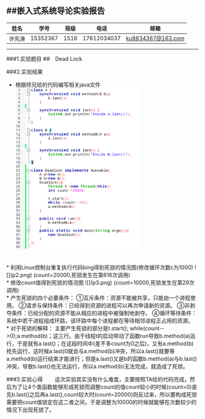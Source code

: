 
##嵌入式系统导论实验报告
---

|  姓名  |  学号  |  班级  |  电话  |  邮箱  |
| :--: | :--: | :--: | :--: | :--: |
| 许先涛  |15352367|1516|17612034037 |ku8834367@163.com|
---
###1.实验题目
##&emsp;Dead Lock


###2.实验结果
* 根据师兄给的代码编写相关java文件
![](p1.png)
<br/>
* 利用Linux控制台重复执行代码bing得到死锁的情况图(修改循环次数c为1000)
![](p2.png)
(count=20000,死锁发生在第616次调用)
<br/>
* 修改count值得到死锁的情况图  
![](p3.png)
(count=10000,死锁发生在第29次调用)
<br/>
* 产生死锁的四个必要条件：
①互斥条件：资源不能被共享，只能由一个进程使用。
②请求与保持条件：已经得到资源的进程可以再次申请新的资源。
③非剥夺条件：已经分配的资源不能从相应的进程中被强制地剥夺。
④循环等待条件：系统中若干进程组成环路，该环路中每个进程都在等待相邻进程正占用的资源。
<br/>
* 对于死锁的解释：
主要产生死锁的部分是t.start(); while(count-->0);a.method(b)；这三行。由于线程t的启动带动了函数run导致b.method(a)运行，于是就有a.last()；在这段时间中(差不多count为0之后)，又有a.method(b)抢先运行，这时候a.last(0就会与a.method(b)冲突，所以a.last()就要等a.method(b)运行结束才能进行；但是a.last()又是b的函数b.method(a)与b.last()冲突，导致b.last()也无法运行，所以a.method(b)无法完成，就造成了死锁。

###3.实验心得
&emsp;&emsp;这次实验其实没有什么难度，主要按照TA给的代码完成，然后为了让4个类函数能够形成死锁而调整count的值count较小的时候(count=0)是先b.last()之后再a.last(),count较大时(count=20000)则反过来，所以要构成死锁需要把count值锁定在这二者之间，于是调整为10000的时候就能够在次数较少的情况下出现死锁了。